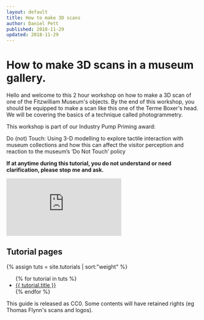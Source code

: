 ```yaml
---
layout: default
title: How to make 3D scans
author: Daniel Pett
published: 2018-11-29
updated: 2018-11-29
---
```


# How to make 3D scans in a museum gallery.

Hello and welcome to this 2 hour workshop on how to make a 3D scan of one of the Fitzwilliam Museum's objects. By the end of this workshop, you should be equipped to make a scan like this one of the Terme Boxer's head. We will be covering the basics of a technique called photogrammetry.

This workshop is part of our Industry Pump Priming award:

Do (not) Touch: Using 3-D modelling to explore tactile interaction with museum collections and how this can affect the visitor perception and reaction to the museum’s ‘Do Not Touch’ policy


**If at anytime during this tutorial, you do not understand or need clarification, please stop me and ask.**

<div class="resp-container">
<div class="sketchfab-embed-wrapper"><iframe class="resp-iframe" src="https://sketchfab.com/models/9ab4421881c74081aa1f02d792dcb857/embed" frameborder="0" allow="autoplay; fullscreen; vr" mozallowfullscreen="true" webkitallowfullscreen="true"></iframe>
</div>
</div>


## Tutorial pages
{% assign tuts = site.tutorials | sort:"weight" %}
<ul>
{% for tutorial in tuts %}
<li><a href="{{site.baseurl}}{{ tutorial.url }}">{{ tutorial.title }}</a></li>
{% endfor %}
</ul>

This guide is released as CC0. Some contents will have retained rights (eg Thomas Flynn's scans and logos).
